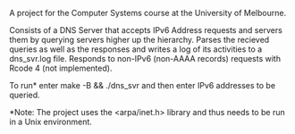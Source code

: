 A project for the Computer Systems course at the University of Melbourne.

Consists of a DNS Server that accepts IPv6 Address requests and servers them by querying servers higher up the hierarchy.
Parses the recieved queries as well as the responses and writes a log of its activities to a dns_svr.log file.
Responds to non-IPv6 (non-AAAA records) requests with Rcode 4 (not implemented).

To run* enter make -B && ./dns_svr <upstream-server-ip> <upstream-server-port> and then enter IPv6 addresses to be queried.

*Note: The project uses the <arpa/inet.h> library and thus needs to be run in a Unix environment.  
